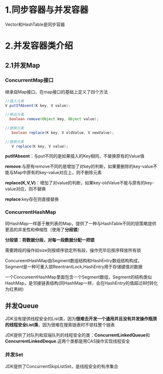# 1.同步容器与并发容器

Vector和HashTable是同步容器



# 2.并发容器类介绍



## 2.1并发Map

### ConcurrentMap接口

继承自Map接口，在map接口的基础上定义了四个方法

```java
//插入元素 
V putIfAbsent(K key, V value);
 
//移出元素
  boolean remove(Object key, Object value);
  
//替换元素
   boolean replace(K key, V oldValue, V newValue);
   
//替换元素
   V replace(K key, V value);
```

**putIfAbsent**：与put不同的是如果插入的Key相同，不替换原有的Value值

**remove**:与原有remove不同的是增加了对key的判断，如果要删除的key-value不能与Map中原有的key-value对应上，则不删除元素

**replace(K,V,V)**：增加了对value的判断，如果key-oldValue不能与原有的key-value对应，则不替换

**replace**:key存在则直接替换



### ConcurrentHashMap

同HashMap一样基于散列表的Map，提供了一种与HashTable不同的锁策略提供更高的并发性和伸缩性（使用了**分段锁**）

**分段锁：将数据分段，对每一段数据分配一把锁**

需要跨段的操作如size则按顺序锁定所有段，操作完毕后按序释放所有锁



ConcureentHashMap由Segment数组结构和HashEntry数组结构构成，Segment是一种可重入锁ReentrantLock,HashEntry用于存储键值对数据



一个ConcureentHashMap里面包含一个Segment数组，Segment的结构类似HashMap，是邻接链表结构(同HashMap一样，会在HashEntry的值超过8时转化为红黑树)



## 并发Queue

JDK没有提供线程安全的List类，因为**很难去开发一个通用并且没有并发操作瓶颈的线程安全List类**，因为很难在搜索链表时不锁柱整个链表



JDK提供了对队列和双端队列的线程安全的类：**ConcurrentLinkedQueue**和**ConcurrentLinkedDeque**.这两个类都是用CAS操作实现线程安全



### 并发Set

JDK提供了ConcurrentSkipListSet，是线程安全的有序集合

